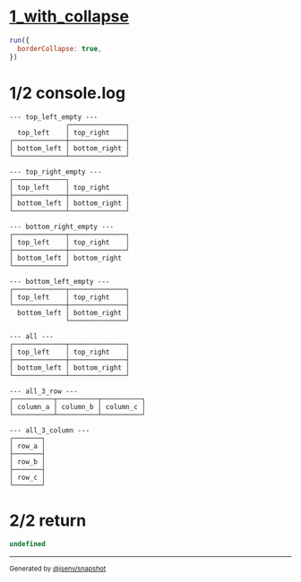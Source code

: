 # [1_with_collapse](../../border_collapse.test.mjs#L97)

```js
run({
  borderCollapse: true,
})
```

# 1/2 console.log

```console
--- top_left_empty ---
              ┌──────────────┐
  top_left    │ top_right    │
┌─────────────┼──────────────┤
│ bottom_left │ bottom_right │
└─────────────┴──────────────┘

--- top_right_empty ---
┌─────────────┐               
│ top_left    │ top_right     
├─────────────┼──────────────┐
│ bottom_left │ bottom_right │
└─────────────┴──────────────┘

--- bottom_right_empty ---
┌─────────────┬──────────────┐
│ top_left    │ top_right    │
├─────────────┼──────────────┘
│ bottom_left │ bottom_right  
└─────────────┘               

--- bottom_left_empty ---
┌─────────────┬──────────────┐
│ top_left    │ top_right    │
└─────────────┼──────────────┤
  bottom_left │ bottom_right │
              └──────────────┘

--- all ---
┌─────────────┬──────────────┐
│ top_left    │ top_right    │
├─────────────┼──────────────┤
│ bottom_left │ bottom_right │
└─────────────┴──────────────┘

--- all_3_row ---
┌──────────┬──────────┬──────────┐
│ column_a │ column_b │ column_c │
└──────────┴──────────┴──────────┘

--- all_3_column ---
┌───────┐
│ row_a │
├───────┤
│ row_b │
├───────┤
│ row_c │
└───────┘

```

# 2/2 return

```js
undefined
```

---

<sub>
  Generated by <a href="https://github.com/jsenv/core/tree/main/packages/independent/snapshot">@jsenv/snapshot</a>
</sub>
